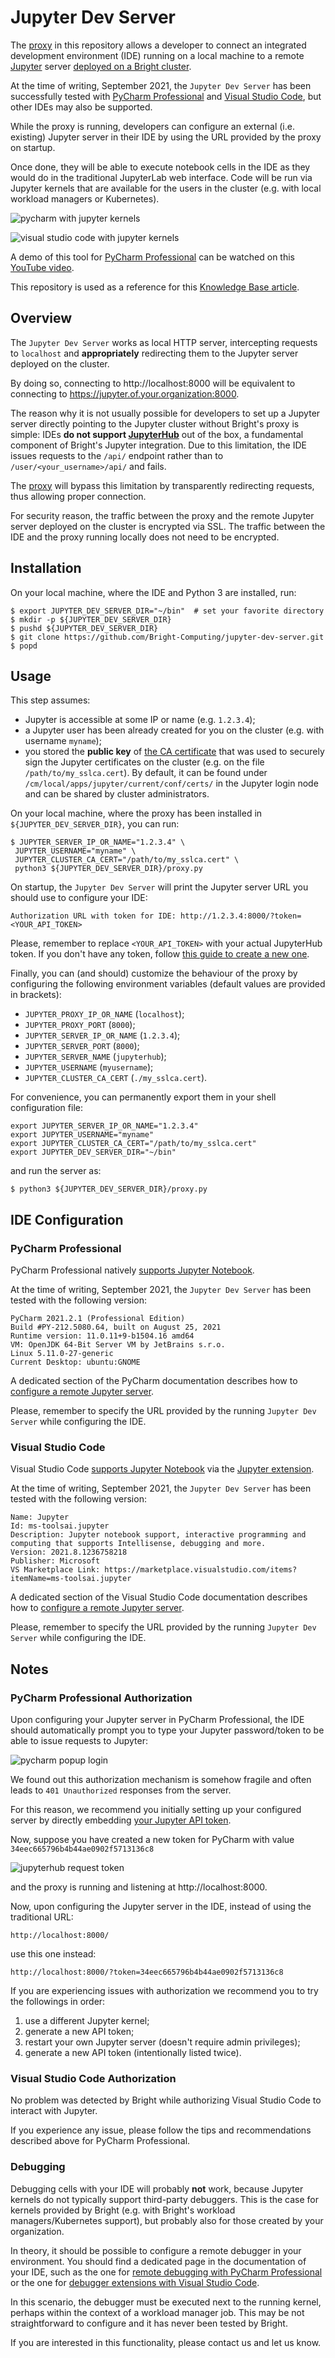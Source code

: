 # Jupyter Dev Server

The [proxy](proxy.py) in this repository allows a developer to connect an integrated development environment (IDE) running on a local machine to a remote [Jupyter](https://jupyter.org/) server [deployed on a Bright cluster](https://www.brightcomputing.com/blog/understanding-the-bright-cluster-manager-9.1-integration-with-jupyter).

At the time of writing, September 2021, the `Jupyter Dev Server` has been successfully tested with [PyCharm Professional](https://www.jetbrains.com/pycharm/) and [Visual Studio Code](https://code.visualstudio.com/), but other IDEs may also be supported.

While the proxy is running, developers can configure an external (i.e. existing) Jupyter server in their IDE by using the URL provided by the proxy on startup.

Once done, they will be able to execute notebook cells in the IDE as they would do in the traditional JupyterLab web interface.
Code will be run via Jupyter kernels that are available for the users in the cluster (e.g. with local workload managers or Kubernetes).

![pycharm with jupyter kernels](doc/jupyter-dev-server-cropped.gif)

![visual studio code with jupyter kernels](doc/vcs_screenshot.png)

A demo of this tool for [PyCharm Professional](https://www.jetbrains.com/pycharm/) can be watched on this [YouTube video](https://www.youtube.com/watch?v=fqOSfwtR1yI).

This repository is used as a reference for this [Knowledge Base article](https://kb.brightcomputing.com/knowledge-base/running-jupyter-kernels-with-pycharm/).


## Overview

The `Jupyter Dev Server` works as local HTTP server, intercepting requests to `localhost` and **appropriately** redirecting them to the Jupyter server deployed on the cluster.

By doing so, connecting to http://localhost:8000 will be equivalent to connecting to https://jupyter.of.your.organization:8000.

The reason why it is not usually possible for developers to set up a Jupyter server directly pointing to the Jupyter cluster without Bright's proxy is simple: IDEs **do not support [JupyterHub](https://jupyter.org/hub)** out of the box, a fundamental component of Bright's Jupyter integration.
Due to this limitation, the IDE issues requests to the `/api/` endpoint rather than to `/user/<your_username>/api/` and fails.

The [proxy](proxy.py) will bypass this limitation by transparently redirecting requests, thus allowing proper connection.

For security reason, the traffic between the proxy and the remote Jupyter server deployed on the cluster is encrypted via SSL.
The traffic between the IDE and the proxy running locally does not need to be encrypted.


## Installation
On your local machine, where the IDE and Python 3 are installed, run:

```
$ export JUPYTER_DEV_SERVER_DIR="~/bin"  # set your favorite directory
$ mkdir -p ${JUPYTER_DEV_SERVER_DIR}
$ pushd ${JUPYTER_DEV_SERVER_DIR}
$ git clone https://github.com/Bright-Computing/jupyter-dev-server.git
$ popd
```


## Usage
This step assumes:
* Jupyter is accessible at some IP or name (e.g. `1.2.3.4`); 
* a Jupyter user has been already created for you on the cluster (e.g. with username `myname`);
* you stored the **public key** of [the CA certificate](https://en.wikipedia.org/wiki/Certificate_authority) that was used to securely sign the Jupyter certificates on the cluster (e.g. on the file `/path/to/my_sslca.cert`). By default, it can be found under `/cm/local/apps/jupyter/current/conf/certs/` in the Jupyter login node and can be shared by cluster administrators.

On your local machine, where the proxy has been installed in `${JUPYTER_DEV_SERVER_DIR}`, you can run: 

```
$ JUPYTER_SERVER_IP_OR_NAME="1.2.3.4" \
 JUPYTER_USERNAME="myname" \
 JUPYTER_CLUSTER_CA_CERT="/path/to/my_sslca.cert" \
 python3 ${JUPYTER_DEV_SERVER_DIR}/proxy.py
```

On startup, the `Jupyter Dev Server` will print the Jupyter server URL you should use to configure your IDE:
```
Authorization URL with token for IDE: http://1.2.3.4:8000/?token=<YOUR_API_TOKEN>
```

Please, remember to replace `<YOUR_API_TOKEN>` with your actual JupyterHub token.
If you don't have any token, follow [this guide to create a new one](https://jupyterhub.readthedocs.io/en/stable/reference/rest.html#create-an-api-token).

Finally, you can (and should) customize the behaviour of the proxy by configuring the following environment variables (default values are provided in brackets):

* `JUPYTER_PROXY_IP_OR_NAME` (`localhost`);
* `JUPYTER_PROXY_PORT` (`8000`);
* `JUPYTER_SERVER_IP_OR_NAME` (`1.2.3.4`);
* `JUPYTER_SERVER_PORT` (`8000`);
* `JUPYTER_SERVER_NAME` (`jupyterhub`);
* `JUPYTER_USERNAME` (`myusername`);
* `JUPYTER_CLUSTER_CA_CERT` (`./my_sslca.cert`).

For convenience, you can permanently export them in your shell configuration file:
```
export JUPYTER_SERVER_IP_OR_NAME="1.2.3.4"
export JUPYTER_USERNAME="myname"
export JUPYTER_CLUSTER_CA_CERT="/path/to/my_sslca.cert"
export JUPYTER_DEV_SERVER_DIR="~/bin"
```
and run the server as:
```
$ python3 ${JUPYTER_DEV_SERVER_DIR}/proxy.py
```


## IDE Configuration

### PyCharm Professional

PyCharm Professional natively [supports Jupyter Notebook](https://www.jetbrains.com/help/pycharm/configuring-jupyter-notebook.html).

At the time of writing, September 2021, the `Jupyter Dev Server` has been tested with the following version:
```
PyCharm 2021.2.1 (Professional Edition)
Build #PY-212.5080.64, built on August 25, 2021
Runtime version: 11.0.11+9-b1504.16 amd64
VM: OpenJDK 64-Bit Server VM by JetBrains s.r.o.
Linux 5.11.0-27-generic
Current Desktop: ubuntu:GNOME
```

A dedicated section of the PyCharm documentation describes how to [configure a remote Jupyter server](https://www.jetbrains.com/help/pycharm/configuring-jupyter-notebook.html#configure-server).

Please, remember to specify the URL provided by the running `Jupyter Dev Server` while configuring the IDE.


### Visual Studio Code

Visual Studio Code [supports Jupyter Notebook](https://code.visualstudio.com/docs/datascience/jupyter-notebooks) via the [Jupyter extension](https://marketplace.visualstudio.com/items?itemName=ms-toolsai.jupyter).

At the time of writing, September 2021, the `Jupyter Dev Server` has been tested with the following version:
```
Name: Jupyter
Id: ms-toolsai.jupyter
Description: Jupyter notebook support, interactive programming and computing that supports Intellisense, debugging and more.
Version: 2021.8.1236758218
Publisher: Microsoft
VS Marketplace Link: https://marketplace.visualstudio.com/items?itemName=ms-toolsai.jupyter
```

A dedicated section of the Visual Studio Code documentation describes how to [configure a remote Jupyter server](https://code.visualstudio.com/docs/datascience/jupyter-notebooks#_connect-to-a-remote-jupyter-server).

Please, remember to specify the URL provided by the running `Jupyter Dev Server` while configuring the IDE.


## Notes

### PyCharm Professional Authorization

Upon configuring your Jupyter server in PyCharm Professional, the IDE should automatically prompt you to type your Jupyter password/token to be able to issue requests to Jupyter:

![pycharm popup login](doc/pycharm_popup_login.png)

We found out this authorization mechanism is somehow fragile and often leads to `401 Unauthorized` responses from the server.

For this reason, we recommend you initially setting up your configured server by directly embedding [your Jupyter API token](https://jupyterhub.readthedocs.io/en/stable/reference/rest.html).

Now, suppose you have created a new token for PyCharm with value `34eec665796b4b44ae0902f5713136c8`

![jupyterhub request token](doc/jupyterhub_request_token.png)

and the proxy is running and listening at http://localhost:8000.

Now, upon configuring the Jupyter server in the IDE, instead of using the traditional URL:
```
http://localhost:8000/
```
use this one instead:
```
http://localhost:8000/?token=34eec665796b4b44ae0902f5713136c8
```

If you are experiencing issues with authorization we recommend you to try the followings in order:
1. use a different Jupyter kernel;
2. generate a new API token;
3. restart your own Jupyter server (doesn't require admin privileges);
4. generate a new API token (intentionally listed twice).


### Visual Studio Code Authorization

No problem was detected by Bright while authorizing Visual Studio Code to interact with Jupyter.

If you experience any issue, please follow the tips and recommendations described above for PyCharm Professional.


### Debugging

Debugging cells with your IDE will probably **not** work, because Jupyter kernels do not typically support third-party debuggers.
This is the case for kernels provided by Bright (e.g. with Bright's workload managers/Kubernetes support), but probably also for those created by your organization.

In theory, it should be possible to configure a remote debugger in your environment.
You should find a dedicated page in the documentation of your IDE, such as the one for [remote debugging with PyCharm Professional](https://www.jetbrains.com/help/pycharm/remote-debugging-with-product.html) or the one for [debugger extensions with Visual Studio Code](https://code.visualstudio.com/docs/editor/debugging#_debugger-extensions).

In this scenario, the debugger must be executed next to the running kernel, perhaps within the context of a workload manager job.
This may be not straightforward to configure and it has never been tested by Bright.

If you are interested in this functionality, please contact us and let us know.
